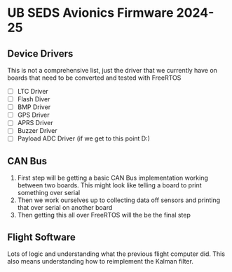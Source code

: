 # UB SEDS Avionics Firmware 2024-25
## Device Drivers 
This is not a comprehensive list, just the driver that we currently have on boards that need to be converted and tested with FreeRTOS
- [ ] LTC Driver
- [ ] Flash Diver
- [ ] BMP Driver
- [ ] GPS Driver
- [ ] APRS Driver
- [ ] Buzzer Driver
- [ ] Payload ADC Driver (if we get to this point D:)

## CAN Bus
1. First step will be getting a basic CAN Bus implementation working between two boards. This might look like telling a board to print something over serial
2. Then we work ourselves up to collecting data off sensors and printing that over serial on another board 
3. Then getting this all over FreeRTOS will the be the final step

## Flight Software
Lots of logic and understanding what the previous flight computer did. This also means understanding how to reimplement the Kalman filter.